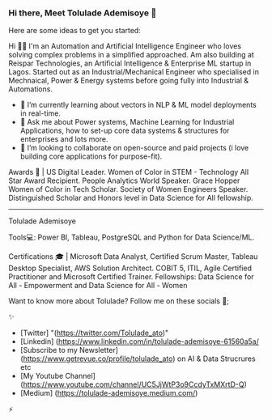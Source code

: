 ### Hi there, Meet Tolulade Ademisoye  👋


Here are some ideas to get you started:

Hi 👋🏽 I'm an Automation and Artificial Intelligence Engineer who loves solving complex problems in a simplified approached. Am also building at Reispar Technologies, an Artificial Intelligence & Enterprise ML startup in Lagos. Started out as an Industrial/Mechanical Engineer who specialised in Mechnaical, Power & Energy systems before going fully into Industrial & Automations.

- 🌱 I’m currently learning about vectors in NLP & ML model deployments in real-time.
- 💬 Ask me about Power systems, Machine Learning for Industrial Applications, how to set-up core data systems & structures for enterprises and lots more.
- 👯 I’m looking to collaborate on open-source and paid projects (i love building core applications for purpose-fit).

Awards 🎉 | US Digital Leader. Women of Color in STEM - Technology All Star Award Recipient. People Analytics World Speaker. Grace Hopper Women of Color in Tech Scholar. Society of Women Engineers Speaker. Distinguished Scholar and Honors level in Data Science for All fellowship.

----

Tolulade Ademisoye

Tools💻: Power BI, Tableau, PostgreSQL and Python for Data Science/ML.

Certifications 🎓 | Microsoft Data Analyst, Certified Scrum Master, Tableau Desktop Specialist, AWS Solution Architect. COBIT 5, ITIL, Agile Certified Practitioner and Microsoft Certified Trainer. Fellowships: Data Science for All - Empowerment and Data Science for All - Women


Want to know more about Tolulade? Follow me on these socials 💬;

✨

- [Twitter] "(https://twitter.com/Tolulade_ato)"
- [Linkedin] (https://www.linkedin.com/in/tolulade-ademisoye-61560a5a/
- [Subscribe to my Newsletter] (https://www.getrevue.co/profile/tolulade_ato) on AI & Data Strucrures etc 
- [My Youtube Channel] (https://www.youtube.com/channel/UC5JjWtP3o9CcdyTxMXrtD-Q)
- [Medium] (https://tolulade-ademisoye.medium.com/)

⚡


<!--
**Reispar/Reispar** is a ✨ _special_ ✨ repository because its `README.md` (this file) appears on your GitHub profile.

Here are some ideas to get you started:

- 🔭 I’m currently working on ...
- 🌱 I’m currently learning ...
- 👯 I’m looking to collaborate on ...
- 🤔 I’m looking for help with ...
- 💬 Ask me about ...
- 📫 How to reach me: ...
- 😄 Pronouns: ...
- ⚡ Fun fact: ...
-->
